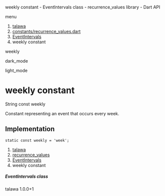 




weekly constant - EventIntervals class - recurrence\_values library - Dart API







menu

1. [talawa](../../index.html)
2. [constants/recurrence\_values.dart](../../constants_recurrence_values/constants_recurrence_values-library.html)
3. [EventIntervals](../../constants_recurrence_values/EventIntervals-class.html)
4. weekly constant

weekly


dark\_mode

light\_mode




# weekly constant


String
const weekly

Constant representing an event that occurs every week.


## Implementation

```
static const weekly = 'week';
```

 


1. [talawa](../../index.html)
2. [recurrence\_values](../../constants_recurrence_values/constants_recurrence_values-library.html)
3. [EventIntervals](../../constants_recurrence_values/EventIntervals-class.html)
4. weekly constant

##### EventIntervals class





talawa
1.0.0+1






